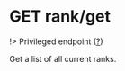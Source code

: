 # <span class="badge badge-light">GET</span> <span class="badge badge-light">rank/get</span>

!> Privileged endpoint ([?](privileged.md))

Get a list of all current ranks.

